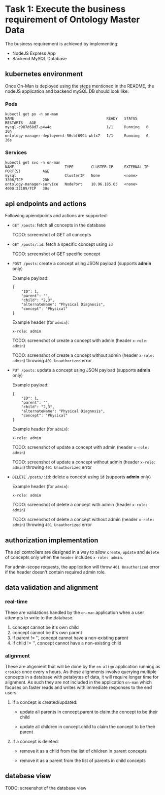 # Task 1: Execute the business requirement of Ontology Master Data

The business requirement is achieved by implementing:
- NodeJS Express App
- Backend MySQL Database

## kubernetes environment

Once On-Man is deployed using the [steps](https://github.com/desourav/on-man?tab=readme-ov-file#how-to-run-on-man-in-local) mentioned in the README, the nodeJS application and backend mySQL DB should look like:

### Pods

```
kubectl get po -n on-man
NAME                                          READY   STATUS    RESTARTS   AGE
mysql-c987d68d7-p4w4q                         1/1     Running   0          20h
ontology-manager-deployment-56cbf6994-wbfx7   1/1     Running   0          26s
```

### Services

```
kubectl get svc -n on-man
NAME                       TYPE        CLUSTER-IP     EXTERNAL-IP   PORT(S)          AGE
mysql                      ClusterIP   None           <none>        3306/TCP         20h
ontology-manager-service   NodePort    10.96.185.63   <none>        4000:32109/TCP   30s
```

## api endpoints and actions

Following apiendpoints and actions are supported:
- `GET /posts`: fetch all concepts in the database

    TODO: screenshot of GET all concepts

- `GET /posts/:id`: fetch a specific concept using `id`

    TODO: screenshot of GET specific concept

- `POST /posts`: create a concept using JSON payload (supports **admin** only)
    
    Example payload:
    ```
    {
        "ID": 1,
        "parent": "",
        "child": "2,3",
        "alternateName": "Physical Diagnosis",
        "concept": "Physical"
    }
    ```
    Example header (for `admin`):
    ```
    x-role: admin
    ```

    TODO: screenshot of create a concept with admin (header `x-role: admin`)

    TODO: screenshot of create a concept without admin (header `x-role: admin`) throwing `401 Unauthorized` error

- `PUT /posts`: update a concept using JSON payload (supports **admin** only)
    
    Example payload:
    ```
    {
        "ID": 1,
        "parent": "",
        "child": "2,3",
        "alternateName": "Physical Diagnosis",
        "concept": "Physical"
    }
    ```
    Example header (for `admin`):
    ```
    x-role: admin
    ```

    TODO: screenshot of update a concept with admin (header `x-role: admin`)

    TODO: screenshot of update a concept without admin (header `x-role: admin`) throwing `401 Unauthorized` error


- `DELETE /posts/:id`: delete a concept using `id` (supports **admin** only)

    Example header (for `admin`):
    ```
    x-role: admin
    ```

    TODO: screenshot of delete a concept with admin (header `x-role: admin`)

    TODO: screenshot of delete a concept without admin (header `x-role: admin`) throwing `401 Unauthorized` error

## authorization implementation 

The api controllers are designed in a way to allow `create`, `update` and `delete` of concepts only when the `header` includes `x-role: admin`.

For admin-scope requests, the application will throw `401 Unauthorized` error if the header doesn't contain required admin role.

## data validation and alignment
### real-time 
These are validations handled by the `on-man` application when a user attempts to write to the database.

1. concept cannot be it's own child
2. concept cannot be it's own parent
3. if parent != '', concept cannot have a non-existing parent
4. if child != '', concept cannot have a non-existing child

### alignment
These are alignment that will be done by the `on-align` application running as `cronJob` once every `n` hours. As these alignments involve querying multiple concepts in a database with petabytes of data, it will require longer time for alignment. As such they are not included in the application `on-man` which focuses on faster reads and writes with immediate responses to the end users.

1. if a concept is created/updated: 

    - update all parents in concept.parent to claim the concept to be their child

    - update all children in concept.child to claim the concept to be their parent

2. if a concept is deleted:

    - remove it as a child from the list of children in parent concepts

    - remove it as a parent from the list of parents in child concepts


## database view

TODO: screenshot of the database view